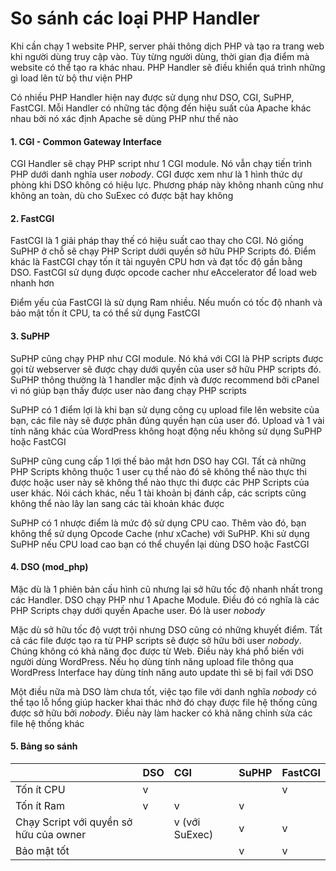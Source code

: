 # So sánh các loại PHP Handler

Khi cần chạy 1 website PHP, server phải thông dịch PHP và tạo ra trang web khi người dùng truy cập vào. Tùy từng người dùng, thời gian địa điểm mà website có thể tạo ra khác nhau. PHP Handler sẽ điều khiển quá trình những gì load lên từ bộ thư viện PHP

Có nhiều PHP Handler hiện nay được sử dụng như DSO, CGI, SuPHP, FastCGI. Mỗi Handler có những tác động đến hiệu suất của Apache khác nhau bởi nó xác định Apache sẽ dùng PHP như thế nào

#### 1. CGI - Common Gateway Interface

CGI Handler sẽ chạy PHP script như 1 CGI module. Nó vẫn chạy tiến trình PHP dưới danh nghĩa user *nobody*. CGI được xem như là 1 hình thức dự phòng khi DSO không có hiệu lực. Phương pháp này không nhanh cũng như không an toàn, dù cho SuExec có được bật hay không

#### 2. FastCGI

FastCGI là 1 giải pháp thay thế có hiệu suất cao thay cho CGI. Nó giống SuPHP ở chỗ sẽ chạy PHP Script dưới quyền sở hữu PHP Scripts đó. Điểm khác là FastCGI chạy tốn ít tài nguyên CPU hơn và đạt tốc độ gần bằng DSO. FastCGI sử dụng được opcode cacher như eAccelerator để load web nhanh hơn

Điểm yếu của FastCGI là sử dụng Ram nhiều. Nếu muốn có tốc độ nhanh và bảo mật tốn ít CPU, ta có thể sử dụng FastCGI

#### 3. SuPHP

SuPHP cũng chạy PHP như CGI module. Nó khá với CGI là PHP scripts được gọi từ webserver sẽ được chạy dưới quyền của user sở hữu PHP scripts đó. SuPHP thông thường là 1 handler mặc định và được recommend bởi cPanel vì nó giúp bạn thấy được user nào đang chạy PHP scripts

SuPHP có 1 điểm lợi là khi bạn sử dụng công cụ upload file lên website của bạn, các file này sẽ được phân đúng quyền hạn của user đó. Upload và 1 vài tính năng khác của WordPress không hoạt động nếu không sử dụng SuPHP hoặc FastCGI

SuPHP cũng cung cấp 1 lợi thế bảo mật hơn DSO hay CGI. Tất cả những PHP Scripts không thuộc 1 user cụ thể nào đó sẽ không thể nào thực thi được hoặc user này sẽ không thể nào thực thi được các PHP Scripts của user khác. Nói cách khác, nếu 1 tài khoản bị đánh cắp, các scripts cũng không thể nào lây lan sang các tài khoản khác được

SuPHP có 1 nhược điểm là mức độ sử dụng CPU cao. Thêm vào đó, bạn không thể sử dụng Opcode Cache (như xCache) với SuPHP. Khi sử dụng SuPHP nếu CPU load cao bạn có thể chuyển lại dùng DSO hoặc FastCGI

#### 4. DSO (mod_php)

Mặc dù là 1 phiên bản cấu hình cũ nhưng lại sở hữu tốc độ nhanh nhất trong các Handler. DSO chạy PHP như 1 Apache Module. Điều đó có nghĩa là các PHP Scripts chạy dưới quyền Apache user. Đó là user *nobody*

Mặc dù sở hữu tốc độ vượt trội nhưng DSO cũng có những khuyết điểm. Tất cả các file được tạo ra từ PHP scripts sẽ được sở hữu bởi user *nobody*. Chúng không có khả năng đọc được từ Web. Điều này khá phổ biến với người dùng WordPress. Nếu họ dùng tính năng upload file thông qua WordPress Interface hay dùng tính năng auto update thì sẽ bị fail với DSO

Một điều nữa mà DSO làm chưa tốt, việc tạo file với danh nghĩa *nobody* có thể tạo lỗ hổng giúp hacker khai thác nhờ đó chạy được file hệ thống cũng được sở hữu bởi *nobody*. Điều này làm hacker có khả năng chỉnh sửa các file hệ thống khác

#### 5. Bảng so sánh

||DSO|CGI|SuPHP|FastCGI|
|:-|:-|:-|:-|:-|
|Tốn ít CPU|v|||v|
|Tốn ít Ram|v|v|v||
|Chạy Script với quyền sở hữu của owner||v (với SuExec)|v|v|
|Bảo mật tốt|||v|v|